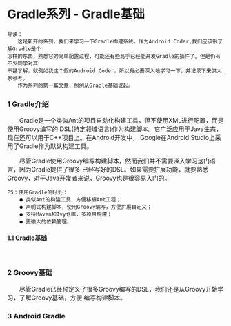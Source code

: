 # Gradle系列 - Gradle基础

    导读：
    　　这是新开的系列，我们来学习一下Gradle构建系统。作为Android Coder,我们应该很了解Gradle是个
    怎样的东西，熟悉它的简单配置过程，可能还有些高手已经能开发Gradle的插件了。但是仍有不少同学对其
    不甚了解，就例如我这个假的Android Coder，所以有必要深入地学习一下，并记录下来供大家参考。
    　　作为系列的第一篇文章，照例从Gradle基础说起。

### 1 Gradle介绍

 　　Gradle是一个类似Ant的项目自动化构建工具，但不使用XML进行配置，而是使用Groovy编写的
 DSL(特定领域语言)作为构建脚本。它广泛应用于Java生态，现在还可以用于C++项目上。在Android开发中，
 Google在Android Studio上采用了Gradle作为默认构建工具。

 　　尽管Gradle使用Groovy编写构建脚本，然而我们并不需要深入学习这门语言，因为Gradle提供了很多
 已经写好的DSL。如果需要扩展功能，就要熟悉Groovy，对于Java开发者来说，Groovy也是很容易入门的。

    PS：使用Gradle的好处：
        ● 类似Ant的构建工具，方便移植Ant工程；
        ● 声明式构建脚本，使用Groovy编写，方便扩展自定义； 　 　　　
        ● 支持Maven和Ivy仓库，多项目构建； 　 　　　
        ● 更强大的依赖管理。

#### 1.1 Gradle基础

      　

### 2 Groovy基础

　　尽管Gradle已经预定义了很多Groovy编写的DSL，我们还是从Groovy开始学习，了解Groovy基础，方便
 编写构建脚本。
 　 　

### 3 Android Gradle